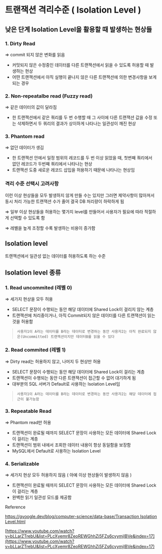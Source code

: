 # 트랜잭션 격리수준 ( Isolation Level )

## ****낮은 단계 Isolation Level을 활용할 때 발생하는 현상들****

### 1. Dirty Read

⇒ commit 되지 않은 변화를 읽음

- 커밋되지 않은 수정중인 데이터를 다른 트랜잭션에서 읽을 수 있도록 허용할 때 발생하는 현상
- 어떤 트랜잭션에서 아직 실행이 끝나지 않은 다른 트랜잭션에 의한 변경사항을 보게되는 경우

### 2. Non-repeatalbe read (Fuzzy read)

⇒ 같은 데이터의 값이 달라짐 

- 한 트랜잭션에서 같은 쿼리를 두 번 수행할 때 그 사이에 다른 트랜잭션 값을 수정 또는 삭제하면서 두 쿼리의 결과가 상이하게 나타나는 일관성이 깨진 현상

### 3. Phantom read

⇒ 없던 데이터가 생김

- 한 트랜잭션 안에서 일정 범위의 레코드를 두 번 이상 읽었을 때, 첫번째 쿼리에서 없던 레코드가 두번째 쿼리에서 나타나는 현상
- 트랜잭션 도중 새로운 레코드 삽입을 허용하기 때문에 나타나는 현상임

### 격리 수준 선택시 고려사항

이런 이상 현상들을 모두 발생하지 않게 만들 수는 있지만 그러면 제약사항이 많아져서 동시 처리 가능한 트랜잭션 수가 줄어 결국 DB 처리량이 하락하게 됨 

⇒ 일부 이상 현상들을 허용하는 몇가지 level를 만들어서 사용자가 필요에 따라 적절하게 선택할 수 있도록 함 

⇒ 레벨을 높게 조정할 수록 발생하는 비용이 증가함

## Isolation level
트랜잭션에서 일관성 없는 데이터를 허용하도록 하는 수준

## Isolation level 종류

### 1. Read uncommited (레벨 0)

⇒ 세가지 현상을 모두 허용

- SELECT 문장이 수행되는 동안 해당 데이터에 Shared Lock이 걸리지 않는 계층
- 트랜잭션에 처리중이거나, 아직 Commit되지 않은 데이터를 다른 트랜잭션이 읽는 것을 허용함

> `사용자1이 A라는 데이터를 B라는 데이터로 변경하는 동안 사용자2는 아직 완료되지 않은(Uncommitted) 트랜잭션이지만 데이터B를 읽을 수 있다`
> 

### 2. Read commited (레벨 1)

⇒ Dirty read는 허용하지 않고, 나머지 두 현상만 허용

- SELECT 문장이 수행되는 동안 해당 데이터에 Shared Lock이 걸리는 계층
- 트랜잭션이 수행되는 동안 다른 트랜잭션이 접근할 수 없어 대기하게 됨
- 대부분의 SQL 서버가 Default로 사용하는 Isolation Level임

> `사용자1이 A라는 데이터를 B라는 데이터로 변경하는 동안 사용자2는 해당 데이터에 접근이 불가능함`
> 

### 3. Repeatable Read

⇒ Phantom read만 허용 

- 트랜잭션이 완료될 때까지 SELECT 문장이 사용하는 모든 데이터에 Shared Lock이 걸리는 계층
- 트랜잭션이 범위 내에서 조회한 데이터 내용이 항상 동일함을 보장함
- MySQL에서 Default로 사용하는 Isolation Level

### 4. Serializable

⇒ 세가지 현상 모두 허용하지 않음 ( 아예 이상 현상들이 발생하지 않음 )

- 트랜잭션이 완료될 때까지 SELECT 문장이 사용하는 모든 데이터에 Shared Lock이 걸리는 계층
- 완벽한 읽기 일관성 모드를 제공함

Reference

[https://gyoogle.dev/blog/computer-science/data-base/Transaction Isolation Level.html](https://gyoogle.dev/blog/computer-science/data-base/Transaction%20Isolation%20Level.html)

[https://www.youtube.com/watch?v=bLLarZTrebU&list=PLcXyemr8ZeoREWGhhZi5FZs6cvymjIBVe&index=17](https://www.youtube.com/watch?v=bLLarZTrebU&list=PLcXyemr8ZeoREWGhhZi5FZs6cvymjIBVe&index=17)
